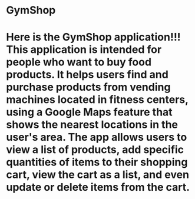 # GymShop
# Here is the GymShop application!!! This application is intended for people who want to buy food products. It helps users find and purchase products from vending machines located in fitness centers, using a Google Maps feature that shows the nearest locations in the user's area. The app allows users to view a list of products, add specific quantities of items to their shopping cart, view the cart as a list, and even update or delete items from the cart.
